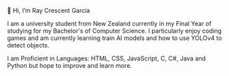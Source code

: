 👋 Hi, I’m Ray Crescent Garcia

I am a university student from New Zealand currently in my Final Year of studying for my Bachelor's of Computer Science.
I particularly enjoy coding games and am currently learning train AI models and how to use YOLOv4 to detect objects.

I am Proficient in Languages: HTML, CSS, JavaScript, C, C#, Java and Python but hope to improve and learn more.
